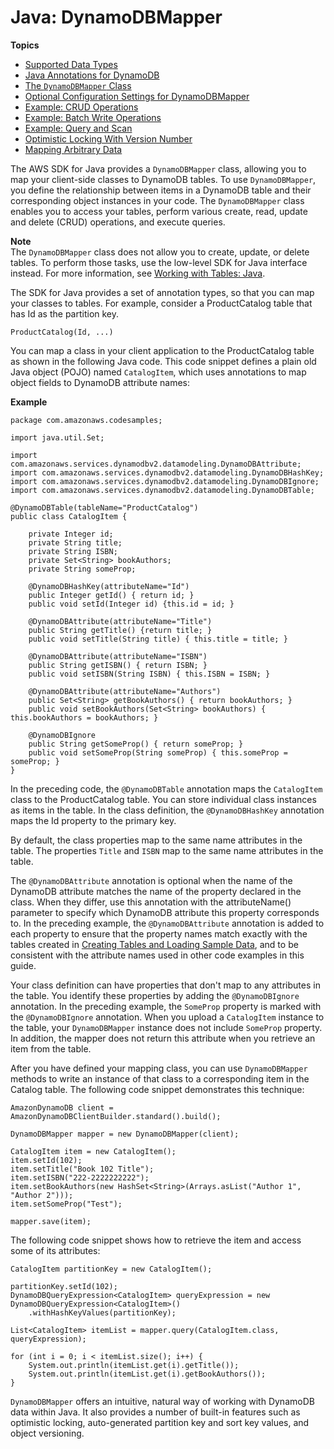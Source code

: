 # Java: DynamoDBMapper<a name="DynamoDBMapper"></a>

**Topics**
+ [Supported Data Types](DynamoDBMapper.DataTypes.md)
+ [Java Annotations for DynamoDB](DynamoDBMapper.Annotations.md)
+ [The `DynamoDBMapper` Class](DynamoDBMapper.Methods.md)
+ [Optional Configuration Settings for DynamoDBMapper](DynamoDBMapper.OptionalConfig.md)
+ [Example: CRUD Operations](DynamoDBMapper.CRUDExample1.md)
+ [Example: Batch Write Operations](DynamoDBMapper.BatchWriteExample.md)
+ [Example: Query and Scan](DynamoDBMapper.QueryScanExample.md)
+ [Optimistic Locking With Version Number](DynamoDBMapper.OptimisticLocking.md)
+ [Mapping Arbitrary Data](DynamoDBMapper.ArbitraryDataMapping.md)

The AWS SDK for Java provides a `DynamoDBMapper` class, allowing you to map your client\-side classes to DynamoDB tables\. To use `DynamoDBMapper`, you define the relationship between items in a DynamoDB table and their corresponding object instances in your code\. The `DynamoDBMapper` class enables you to access your tables, perform various create, read, update and delete \(CRUD\) operations, and execute queries\.

**Note**  
The `DynamoDBMapper` class does not allow you to create, update, or delete tables\. To perform those tasks, use the low\-level SDK for Java interface instead\. For more information, see [Working with Tables: Java](JavaDocumentAPIWorkingWithTables.md)\.

The SDK for Java provides a set of annotation types, so that you can map your classes to tables\. For example, consider a ProductCatalog table that has Id as the partition key\. 

```
ProductCatalog(Id, ...)
```

You can map a class in your client application to the ProductCatalog table as shown in the following Java code\. This code snippet defines a plain old Java object \(POJO\) named `CatalogItem`, which uses annotations to map object fields to DynamoDB attribute names:

**Example**  

```
package com.amazonaws.codesamples;

import java.util.Set;

import com.amazonaws.services.dynamodbv2.datamodeling.DynamoDBAttribute;
import com.amazonaws.services.dynamodbv2.datamodeling.DynamoDBHashKey;
import com.amazonaws.services.dynamodbv2.datamodeling.DynamoDBIgnore;
import com.amazonaws.services.dynamodbv2.datamodeling.DynamoDBTable;

@DynamoDBTable(tableName="ProductCatalog")
public class CatalogItem {
    
    private Integer id;
    private String title;
    private String ISBN;
    private Set<String> bookAuthors;
    private String someProp;
    
    @DynamoDBHashKey(attributeName="Id")  
    public Integer getId() { return id; }
    public void setId(Integer id) {this.id = id; }
    
    @DynamoDBAttribute(attributeName="Title")  
    public String getTitle() {return title; }
    public void setTitle(String title) { this.title = title; }
    
    @DynamoDBAttribute(attributeName="ISBN")  
    public String getISBN() { return ISBN; }
    public void setISBN(String ISBN) { this.ISBN = ISBN; }
    
    @DynamoDBAttribute(attributeName="Authors")
    public Set<String> getBookAuthors() { return bookAuthors; }
    public void setBookAuthors(Set<String> bookAuthors) { this.bookAuthors = bookAuthors; }
    
    @DynamoDBIgnore
    public String getSomeProp() { return someProp; }
    public void setSomeProp(String someProp) { this.someProp = someProp; }
}
```

In the preceding code, the `@DynamoDBTable` annotation maps the `CatalogItem` class to the ProductCatalog table\. You can store individual class instances as items in the table\. In the class definition, the `@DynamoDBHashKey` annotation maps the Id property to the primary key\. 

By default, the class properties map to the same name attributes in the table\. The properties `Title` and `ISBN` map to the same name attributes in the table\. 

The `@DynamoDBAttribute` annotation is optional when the name of the DynamoDB attribute matches the name of the property declared in the class\. When they differ, use this annotation with the attributeName\(\) parameter to specify which DynamoDB attribute this property corresponds to\. In the preceding example, the `@DynamoDBAttribute` annotation is added to each property to ensure that the property names match exactly with the tables created in [Creating Tables and Loading Sample Data](SampleData.md), and to be consistent with the attribute names used in other code examples in this guide\. 

Your class definition can have properties that don't map to any attributes in the table\. You identify these properties by adding the `@DynamoDBIgnore` annotation\. In the preceding example, the `SomeProp` property is marked with the `@DynamoDBIgnore` annotation\. When you upload a `CatalogItem` instance to the table, your `DynamoDBMapper` instance does not include `SomeProp` property\. In addition, the mapper does not return this attribute when you retrieve an item from the table\. 

After you have defined your mapping class, you can use `DynamoDBMapper` methods to write an instance of that class to a corresponding item in the Catalog table\. The following code snippet demonstrates this technique:

```
AmazonDynamoDB client = AmazonDynamoDBClientBuilder.standard().build();

DynamoDBMapper mapper = new DynamoDBMapper(client);

CatalogItem item = new CatalogItem();
item.setId(102);
item.setTitle("Book 102 Title");
item.setISBN("222-2222222222");
item.setBookAuthors(new HashSet<String>(Arrays.asList("Author 1", "Author 2")));
item.setSomeProp("Test");

mapper.save(item);
```

The following code snippet shows how to retrieve the item and access some of its attributes:

```
CatalogItem partitionKey = new CatalogItem();

partitionKey.setId(102);
DynamoDBQueryExpression<CatalogItem> queryExpression = new DynamoDBQueryExpression<CatalogItem>()
    .withHashKeyValues(partitionKey);

List<CatalogItem> itemList = mapper.query(CatalogItem.class, queryExpression);

for (int i = 0; i < itemList.size(); i++) {
    System.out.println(itemList.get(i).getTitle());
    System.out.println(itemList.get(i).getBookAuthors());
}
```

`DynamoDBMapper` offers an intuitive, natural way of working with DynamoDB data within Java\. It also provides a number of built\-in features such as optimistic locking, auto\-generated partition key and sort key values, and object versioning\.